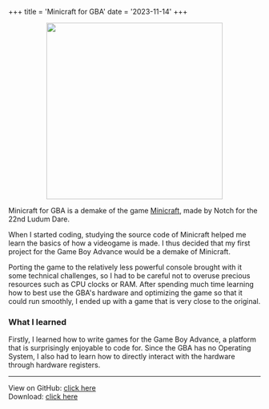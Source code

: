 +++
title = 'Minicraft for GBA'
date = '2023-11-14'
+++

<center>
<img src="/images/minicraft-gba-boxart.png"
     style="width: 22rem">
</center>

Minicraft for GBA is a demake of the game
[Minicraft](https://en.wikipedia.org/wiki/Minicraft), made by Notch for
the 22nd Ludum Dare.

When I started coding, studying the source code of Minicraft helped me
learn the basics of how a videogame is made. I thus decided that my
first project for the Game Boy Advance would be a demake of Minicraft.

Porting the game to the relatively less powerful console brought with it
some technical challenges, so I had to be careful not to overuse
precious resources such as CPU clocks or RAM. After spending much time
learning how to best use the GBA's hardware and optimizing the game so
that it could run smoothly, I ended up with a game that is very close
to the original.

### What I learned

Firstly, I learned how to write games for the Game Boy Advance, a
platform that is surprisingly enjoyable to code for. Since the GBA has
no Operating System, I also had to learn how to directly interact with
the hardware through hardware registers.

---

View on GitHub:
[click here](https://github.com/vulcalien/minicraft-gba)\
Download:
[click here](https://github.com/Vulcalien/minicraft-gba/releases/latest)
